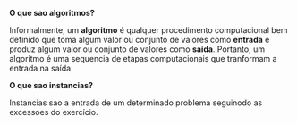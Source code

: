 **O que sao algoritmos?**

Informalmente, um **algoritmo** é qualquer procedimento computacional bem definido que toma algum valor ou conjunto de valores como **entrada** e produz algum valor ou conjunto de valores como **saída**. Portanto, um algoritmo é uma sequencia de etapas computacionais que tranformam a entrada na saída.

**O que sao instancias?**

Instancias sao a entrada de um determinado problema seguinodo as excessoes do exercício.

